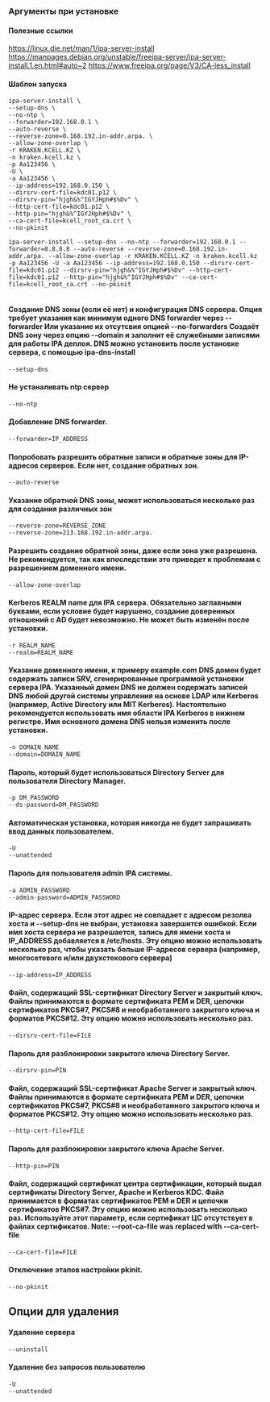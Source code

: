 ### Аргументы при установке

#### Полезные ссылки
https://linux.die.net/man/1/ipa-server-install
https://manpages.debian.org/unstable/freeipa-server/ipa-server-install.1.en.html#auto~2
https://www.freeipa.org/page/V3/CA-less_install


#### Шаблон запуска
```
ipa-server-install \
--setup-dns \
--no-ntp \ 
--forwarder=192.168.0.1 \
--auto-reverse \
--reverse-zone=0.168.192.in-addr.arpa. \
--allow-zone-overlap \
-r KRAKEN.KCELL.KZ \
-n kraken.kcell.kz \
-p Aa123456 \
-U \
-a Aa123456 \
--ip-address=192.168.0.150 \
--dirsrv-cert-file=kdc01.p12 \
--dirsrv-pin="hjgh&%^IGYJHph#$%Dv" \
--http-cert-file=kdc01.p12 \ 
--http-pin="hjgh&%^IGYJHph#$%Dv" \
--ca-cert-file=kcell_root_ca.crt \
--no-pkinit

ipa-server-install --setup-dns --no-ntp --forwarder=192.168.0.1 --forwarder=8.8.8.8 --auto-reverse --reverse-zone=0.168.192.in-addr.arpa. --allow-zone-overlap -r KRAKEN.KCELL.KZ -n kraken.kcell.kz -p Aa123456 -U -a Aa123456 --ip-address=192.168.0.150 --dirsrv-cert-file=kdc01.p12 --dirsrv-pin="hjgh&%^IGYJHph#$%Dv" --http-cert-file=kdc01.p12 --http-pin="hjgh&%^IGYJHph#$%Dv" --ca-cert-file=kcell_root_ca.crt --no-pkinit


```


#### Создание DNS зоны (если её нет) и конфигурация DNS сервера. Опция требует указания как минимум одного DNS forwarder через --forwarder Или указание их отсутсвия опцией --no-forwarders Создаёт DNS зону через опцию --domain и заполнит её служебными записями для работы IPA деплоя. DNS можно установить после установке сервера, с помощью ipa-dns-install
```
--setup-dns
```

#### Не устаналивать ntp сервер
```
--no-ntp
```

#### Добавление DNS forwarder.
```
--forwarder=IP_ADDRESS
```

#### Попробовать разрешить обратные записи и обратные зоны для IP-адресов серверов. Если нет, создание обратных зон.
```
--auto-reverse
```

#### Указание обратной DNS зоны, может использоваться несколько раз для создания различных зон
```
--reverse-zone=REVERSE_ZONE
--reverse-zone=213.168.192.in-addr.arpa.
```

#### Разрешить создание обратной зоны, даже если зона уже разрешена. Не рекомендуется, так как впоследствии это приведет к проблемам с разрешением доменного имени.
```
--allow-zone-overlap 
```
#### Kerberos REALM name для IPA сервера. Обязательно заглавными буквами, если условие будет нарушено, создание доверенных отношений с AD будет невозможно. Не может быть изменён после установки.
```
-r REALM_NAME
--realm=REALM_NAME
```

#### Указание доменного имени, к примеру example.com DNS домен будет содержать записи SRV, сгенерированные программой установки сервера IPA. Указанный домен DNS не должен содержать записей DNS любой другой системы управления на основе LDAP или Kerberos (например, Active Directory или MIT Kerberos). Настоятельно рекомендуется использовать имя области IPA Kerberos в нижнем регистре. Имя основного домена DNS нельзя изменить после установки.
```
-n DOMAIN_NAME
--domain=DOMAIN_NAME
```

#### Пароль, который будет использоваться Directory Server для пользователя Directory Manager.
```
-p DM_PASSWORD
--ds-password=DM_PASSWORD
```

#### Автоматическая установка, которая никогда не будет запрашивать ввод данных пользователем.
```
-U
--unattended
``` 
#### Пароль для пользователя admin IPA системы.
```
-a ADMIN_PASSWORD
--admin-password=ADMIN_PASSWORD
```

#### IP-адрес сервера. Если этот адрес не совпадает с адресом резолва хоста и --setup-dns не выбран, установка завершится ошибкой. Если имя хоста сервера не разрешается, запись для имени хоста и IP_ADDRESS добавляется в /etc/hosts. Эту опцию можно использовать несколько раз, чтобы указать больше IP-адресов сервера (например, многосетевого и/или двухстекового сервера)
```
--ip-address=IP_ADDRESS
```

#### Файл, содержащий SSL-сертификат Directory Server и закрытый ключ. Файлы принимаются в формате сертификата PEM и DER, цепочки сертификатов PKCS#7, PKCS#8 и необработанного закрытого ключа и форматов PKCS#12. Эту опцию можно использовать несколько раз.
```
--dirsrv-cert-file=FILE
```

#### Пароль для разблокировки закрытого ключа Directory Server.
```
--dirsrv-pin=PIN
```

#### Файл, содержащий SSL-сертификат Apache Server и закрытый ключ. Файлы принимаются в формате сертификата PEM и DER, цепочки сертификатов PKCS#7, PKCS#8 и необработанного закрытого ключа и форматов PKCS#12. Эту опцию можно использовать несколько раз.
```
--http-cert-file=FILE
```

#### Пароль для разблокировки закрытого ключа Apache Server.
```
--http-pin=PIN
```

#### Файл, содержащий сертификат центра сертификации, который выдал сертификаты Directory Server, Apache и Kerberos KDC. Файл принимается в форматах сертификатов PEM и DER и цепочки сертификатов PKCS#7. Эту опцию можно использовать несколько раз. Используйте этот параметр, если сертификат ЦС отсутствует в файлах сертификатов. Note: --root-ca-file was replaced with --ca-cert-file 
```
--ca-cert-file=FILE
```

#### Отключение этапов настройки pkinit.
```
--no-pkinit
```


## Опции для удаления

#### Удаление сервера
```
--uninstall
```
#### Удаление без запросов пользователю
```
-U 
--unattended
```
